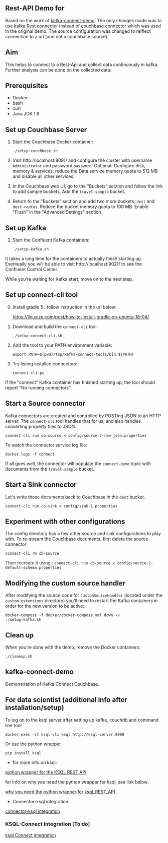 
## Rest-API Demo for 
Based on the work of [kafka-connect-demo](https://github.com/l0n3star/kafka-connect-demo). The only changes made was to use [kafka Rest connector](https://github.com/llofberg/kafka-connect-rest.git) instead of couchbase connector which was used in the original demo. The source configuration was changed to relflect connection to a url (and not a couchbase source).

## Aim
This helps to connect to a Rest-Api and collect data continuously in kafka. Further analysis can be done on the collected data.


## Prerequisites

* Docker
* bash
* curl 
* Java JDK 1.8

## Set up Couchbase Server

1. Start the Couchbase Docker container:

       ./setup-couchbase.sh

2. Visit http://localhost:8091/ and configure the cluster with username `Administrator` and password `password`.
Optional: Configure disk, memory & services; reduce the Data service memory quota to 512 MB and disable all other services.

3. In the Couchbase web UI, go to the "Buckets" section and follow the link to add sample buckets. Add the `travel-sample` bucket.

4. Return to the "Buckets" section and add two more buckets, `dest` and `dest-routes`.
Reduce the bucket memory quota to 100 MB. Enable "Flush" in the "Advanced Settings" section.

## Set up Kafka

1. Start the Confluent Kafka containers:

       ./setup-kafka.sh

It takes a long time for the containers to actually finish starting up.
Eventually you will be able to visit http://localhost:9021/ to see the Confluent Control Center.

While you're waiting for Kafka start, move on to the next step.

## Set up connect-cli tool

0. Install gradle 5 : follow instruction in the url below:
   
    https://linuxize.com/post/how-to-install-gradle-on-ubuntu-18-04/

1. Download and build the `connect-cli` tool:

       ./setup-connect-cli.sh
       
2. Add the tool to your PATH environment variable:

       export PATH=$(pwd)/tmp/kafka-connect-tools/bin:${PATH}

3. Try listing installed connectors:

       connect-cli ps

If the "connect" Kafka container has finished starting up, the tool should report "No running connectors".

## Start a Source connector

Kafka connectors are created and controlled by POSTing JSON to an HTTP server.
The `connect-cli` tool handles that for us, and also handles converting property files to JSON. 
 
    connect-cli run cb-source < config/source-2-raw-json.properties
To watch the connector service log file:

    docker logs -f connect

If all goes well, the connector will populate the `connect-demo` topic with documents from the `travel-sample` bucket.

## Start a Sink connector

Let's write those documents back to Couchbase in the `dest` bucket.

    connect-cli run cb-sink < config/sink-1.properties    

## Experiment with other configurations

The config directory has a few other source and sink configurations to play with.
To re-stream the Couchbase documents, first delete the source connector:

    connect-cli rm cb-source
    

Then recreate it using :  ` connect-cli run cb-source < config/source-2-default-schema.properties `

## Modifying the custom source handler

After modifying the source code for `CustomSourceHandler` (located under the `custom-extensions` directory) you'll need to restart the Kafka containers in order for the new version to be active:
  
    docker-compose -f docker/docker-compose.yml down -v
    ./setup-kafka.sh

## Clean up

When you're done with the demo, remove the Docker containers:

    ./cleanup.sh
    
## kafka-connect-demo

Demonstration of Kafka Connect Couchbase.
## For data scientist (additional info after installation/setup)

To log on to the ksql server after setting up kafka, couchdb and command line tool

`docker exec -it ksql-cli ksql http://ksql-server:8088 `

Or use the python wrapper

` pip install ksql `

* for more info on ksql:

[python wrapper for the KSQL REST API](https://github.com/bryanyang0528/ksql-python)

for info on why you need the python wrapper for ksql, see link below:

[why you need the python wrapper for ksql_REST_API](https://www.confluent.io/blog/machine-learning-with-python-jupyter-ksql-tensorflow/#:~:text=The%20result%20of%20such%20a,and%20other%20widespread%20Python%20libraries.)

* Connector-ksql integration

[connector-ksql integration](https://docs.ksqldb.io/en/latest/concepts/connectors/)

### KSQL-Connect Integration [To do]

[ksql Connect integration](https://docs.confluent.io/5.4.2/ksql/docs/developer-guide/ksql-connect.html)
